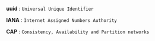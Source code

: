 
**uuid** : `Universal Unique Identifier`

**IANA** : `Internet Assigned Numbers Authority`

**CAP** : `Consistency, Availability and Partition networks`